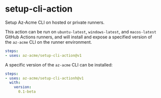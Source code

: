 # setup-cli-action
Setup Az-Acme CLI on hosted or private runners.

This action can be run on `ubuntu-latest`, `windows-latest`, and `macos-latest` GitHub Actions runners, and will install and expose a specified version of the `az-acme` CLI on the runner environment.

```yaml
steps:
- uses: az-acme/setup-cli-action@v1
```

A specific version of the `az-acme` CLI can be installed:

```yaml
steps:
- uses: az-acme/setup-cli-actionh@v1
  with:
    version:
      0.1-beta
```

